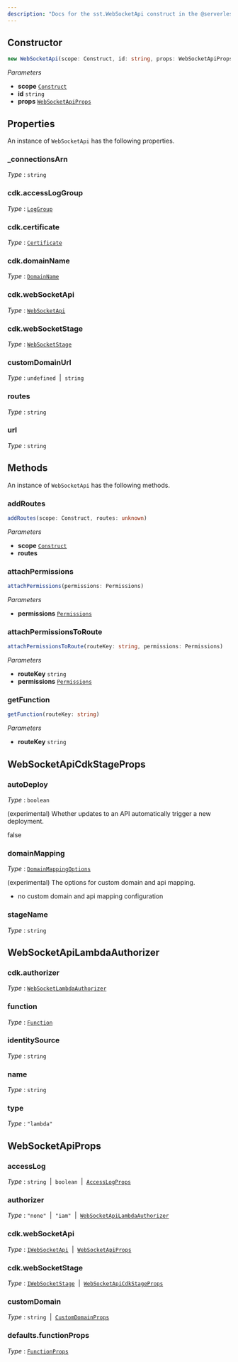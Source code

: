 ```yaml
---
description: "Docs for the sst.WebSocketApi construct in the @serverless-stack/resources package"
---
```



## Constructor
```ts
new WebSocketApi(scope: Construct, id: string, props: WebSocketApiProps)
```
_Parameters_
- __scope__ [`Construct`](https://docs.aws.amazon.com/cdk/api/v2/docs/constructs.Construct.html)
- __id__ `string`
- __props__ [`WebSocketApiProps`](#websocketapiprops)
## Properties
An instance of `WebSocketApi` has the following properties.
### _connectionsArn

_Type_ : `string`


### cdk.accessLogGroup

_Type_ : [`LogGroup`](https://docs.aws.amazon.com/cdk/api/v2/docs/aws-cdk-lib.LogGroup.html)

### cdk.certificate

_Type_ : [`Certificate`](https://docs.aws.amazon.com/cdk/api/v2/docs/aws-cdk-lib.Certificate.html)

### cdk.domainName

_Type_ : [`DomainName`](DomainName)

### cdk.webSocketApi

_Type_ : [`WebSocketApi`](WebSocketApi)

### cdk.webSocketStage

_Type_ : [`WebSocketStage`](WebSocketStage)


### customDomainUrl

_Type_ : `undefined`&nbsp; | &nbsp;`string`

### routes

_Type_ : `string`

### url

_Type_ : `string`

## Methods
An instance of `WebSocketApi` has the following methods.
### addRoutes

```ts
addRoutes(scope: Construct, routes: unknown)
```
_Parameters_
- __scope__ [`Construct`](https://docs.aws.amazon.com/cdk/api/v2/docs/constructs.Construct.html)
- __routes__ 

### attachPermissions

```ts
attachPermissions(permissions: Permissions)
```
_Parameters_
- __permissions__ [`Permissions`](Permissions)
### attachPermissionsToRoute

```ts
attachPermissionsToRoute(routeKey: string, permissions: Permissions)
```
_Parameters_
- __routeKey__ `string`
- __permissions__ [`Permissions`](Permissions)
### getFunction

```ts
getFunction(routeKey: string)
```
_Parameters_
- __routeKey__ `string`
## WebSocketApiCdkStageProps
### autoDeploy

_Type_ : `boolean`

(experimental) Whether updates to an API automatically trigger a new deployment.

false


### domainMapping

_Type_ : [`DomainMappingOptions`](DomainMappingOptions)

(experimental) The options for custom domain and api mapping.

- no custom domain and api mapping configuration


### stageName

_Type_ : `string`

## WebSocketApiLambdaAuthorizer

### cdk.authorizer

_Type_ : [`WebSocketLambdaAuthorizer`](WebSocketLambdaAuthorizer)


### function

_Type_ : [`Function`](Function)

### identitySource

_Type_ : `string`

### name

_Type_ : `string`

### type

_Type_ : `"lambda"`

## WebSocketApiProps
### accessLog

_Type_ : `string`&nbsp; | &nbsp;`boolean`&nbsp; | &nbsp;[`AccessLogProps`](AccessLogProps)

### authorizer

_Type_ : `"none"`&nbsp; | &nbsp;`"iam"`&nbsp; | &nbsp;[`WebSocketApiLambdaAuthorizer`](#websocketapilambdaauthorizer)


### cdk.webSocketApi

_Type_ : [`IWebSocketApi`](IWebSocketApi)&nbsp; | &nbsp;[`WebSocketApiProps`](WebSocketApiProps)

### cdk.webSocketStage

_Type_ : [`IWebSocketStage`](IWebSocketStage)&nbsp; | &nbsp;[`WebSocketApiCdkStageProps`](#websocketapicdkstageprops)


### customDomain

_Type_ : `string`&nbsp; | &nbsp;[`CustomDomainProps`](CustomDomainProps)


### defaults.functionProps

_Type_ : [`FunctionProps`](FunctionProps)




